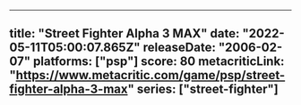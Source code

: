 
---
title: "Street Fighter Alpha 3 MAX"
date: "2022-05-11T05:00:07.865Z"
releaseDate: "2006-02-07"
platforms: ["psp"]
score: 80
metacriticLink: "https://www.metacritic.com/game/psp/street-fighter-alpha-3-max"
series: ["street-fighter"]
---
